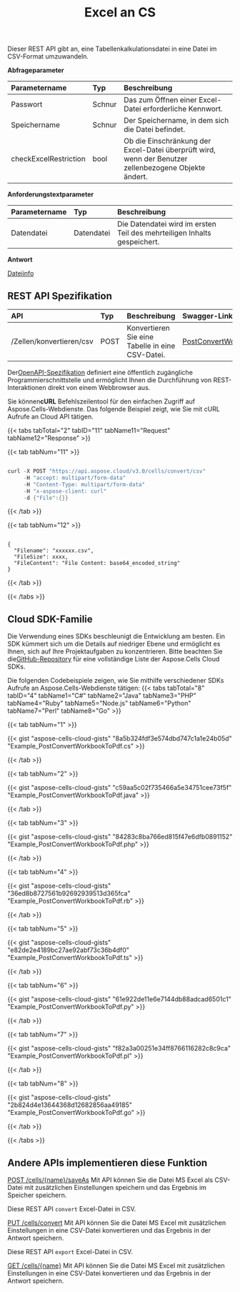 ﻿---
title: Excel an CS
second_title: Aspose.Cells Cloud Documen
linktitle: Excel an CS
type: docs
url: /deconvert-excel-file-to-csv-file/
aliases: [/convert-excel-file-to-csv-in-cloud/,/convert/excel-to-csv/,/convert-excel-file-to-csv-file/]
keywords: Convert excel files to csv files
description: Aspose.Cells Cloud REST API unterstützt die Konvertierung von Excel-Dateien in CSV-Dateien. SDK unterstützt verschiedene Entwicklungssprachen. Dazu gehören Android, C#, Go, Java, NodeJS, Perl, PHP, Python, Ruby und Swift
weight: 90
kwords: Excel, Office Cloud, REST API, Tabellenkalkulation, PDF, CSV, Json, Markdown, Excel zu CSV
---
Dieser REST API gibt an, eine Tabellenkalkulationsdatei in eine Datei im CSV-Format umzuwandeln.

**Abfrageparameter**

|Parametername|Typ|Beschreibung|
|:- |:- |:- |
|Passwort|Schnur| Das zum Öffnen einer Excel-Datei erforderliche Kennwort.|
|Speichername|Schnur| Der Speichername, in dem sich die Datei befindet.|
|checkExcelRestriction|bool| Ob die Einschränkung der Excel-Datei überprüft wird, wenn der Benutzer zellenbezogene Objekte ändert.|

**Anforderungstextparameter**

|Parametername|Typ|Beschreibung|
|:- |:- |:- |
|Datendatei| Datendatei|Die Datendatei wird im ersten Teil des mehrteiligen Inhalts gespeichert.|

**Antwort**

[Dateiinfo](/cells/de/file-info/)

## REST API Spezifikation

|**API**|**Typ**|**Beschreibung**|**Swagger-Link**|
|:- |:- |:- |:- |
|/Zellen/konvertieren/csv|POST|Konvertieren Sie eine Tabelle in eine CSV-Datei.|[PostConvertWorkbookToCSV](https://reference.aspose.cloud/cells/#/Conversion/PostConvertWorkbookToCSV)|

 Der[OpenAPI-Spezifikation](https://reference.aspose.cloud/cells/#/Conversion/PostConvertWorkbookToCSV) definiert eine öffentlich zugängliche Programmierschnittstelle und ermöglicht Ihnen die Durchführung von REST-Interaktionen direkt von einem Webbrowser aus.

 Sie können**cURL** Befehlszeilentool für den einfachen Zugriff auf Aspose.Cells-Webdienste. Das folgende Beispiel zeigt, wie Sie mit cURL Aufrufe an Cloud API tätigen.

{{< tabs tabTotal="2" tabID="11" tabName11="Request" tabName12="Response" >}}

{{< tab tabNum="11" >}}

```java

curl -X POST "https://api.aspose.cloud/v3.0/cells/convert/csv" 
     -H "accept: multipart/form-data" 
     -H "Content-Type: multipart/form-data" 
     -H "x-aspose-client: curl" 
     -d {"File":{}}
```

{{< /tab >}}

{{< tab tabNum="12" >}}

```

{
  "Filename": "xxxxxx.csv",
  "FileSize": xxxx,
  "FileContent": "File Content: base64_encoded_string"
}

```

{{< /tab >}}

{{< /tabs >}}

## Cloud SDK-Familie

 Die Verwendung eines SDKs beschleunigt die Entwicklung am besten. Ein SDK kümmert sich um die Details auf niedriger Ebene und ermöglicht es Ihnen, sich auf Ihre Projektaufgaben zu konzentrieren. Bitte beachten Sie die[GitHub-Repository](https://github.com/aspose-cells-cloud) für eine vollständige Liste der Aspose.Cells Cloud SDKs.

Die folgenden Codebeispiele zeigen, wie Sie mithilfe verschiedener SDKs Aufrufe an Aspose.Cells-Webdienste tätigen:
{{< tabs tabTotal="8" tabID="4" tabName1="C#" tabName2="Java" tabName3="PHP" tabName4="Ruby" tabName5="Node.js" tabName6="Python" tabName7="Perl" tabName8="Go" >}}

{{< tab tabNum="1" >}}

{{< gist "aspose-cells-cloud-gists" "8a5b324fdf3e574dbd747c1a1e24b05d" "Example_PostConvertWorkbookToPdf.cs" >}}

{{< /tab >}}

{{< tab tabNum="2" >}}

{{< gist "aspose-cells-cloud-gists" "c59aa5c02f735466a5e34751cee73f5f" "Example_PostConvertWorkbookToPdf.java" >}}

{{< /tab >}}

{{< tab tabNum="3" >}}

{{< gist "aspose-cells-cloud-gists" "84283c8ba766ed815f47e6dfb0891152" "Example_PostConvertWorkbookToPdf.php" >}}

{{< /tab >}}

{{< tab tabNum="4" >}}

{{< gist "aspose-cells-cloud-gists" "36ed8b8727561b92692939513d365fca" "Example_PostConvertWorkbookToPdf.rb" >}}

{{< /tab >}}

{{< tab tabNum="5" >}}

{{< gist "aspose-cells-cloud-gists" "e82de2e4189bc27ae92abf73c36b4df0" "Example_PostConvertWorkbookToPdf.ts" >}}

{{< /tab >}}

{{< tab tabNum="6" >}}

{{< gist "aspose-cells-cloud-gists" "61e922de11e6e7144db88adcad6501c1" "Example_PostConvertWorkbookToPdf.py" >}}

{{< /tab >}}

{{< tab tabNum="7" >}}

{{< gist "aspose-cells-cloud-gists" "f82a3a00251e34ff8766116282c8c9ca" "Example_PostConvertWorkbookToPdf.pl" >}}

{{< /tab >}}

{{< tab tabNum="8" >}}

{{< gist "aspose-cells-cloud-gists" "2b824d4e13644368d12682856aa49185" "Example_PostConvertWorkbookToPdf.go" >}}

{{< /tab >}}

{{< /tabs >}}

## Andere APIs implementieren diese Funktion

[POST /cells/{name}/saveAs](https://apireference.aspose.cloud/cells/#/SaveAs/PostDocumentSaveAs) Mit API können Sie die Datei MS Excel als CSV-Datei mit zusätzlichen Einstellungen speichern und das Ergebnis im Speicher speichern.

Diese REST API `convert` Excel-Datei in CSV.

[PUT /cells/convert](https://apireference.aspose.cloud/cells/#/Workbook/PutConvertWorkBook) Mit API können Sie die Datei MS Excel mit zusätzlichen Einstellungen in eine CSV-Datei konvertieren und das Ergebnis in der Antwort speichern.

Diese REST API `export` Excel-Datei in CSV.

[GET /cells/{name}](https://apireference.aspose.cloud/cells/#/Workbook/GetWorkBook  ) Mit API können Sie die Datei MS Excel mit zusätzlichen Einstellungen in eine CSV-Datei konvertieren und das Ergebnis in der Antwort speichern.
